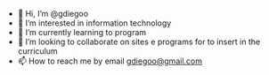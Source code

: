 - 👋 Hi, I’m @gdiegoo
- 👀 I’m interested in information technology
- 🌱 I’m currently learning to program
- 💞️ I’m looking to collaborate on  sites e programs for to insert in the curriculum
- 📫 How to reach me by email gdiegoo@gmail.com

<!---
gdiegoo/gdiegoo is a ✨ special ✨ repository because its `README.md` (this file) appears on your GitHub profile.
You can click the Preview link to take a look at your changes.
--->
